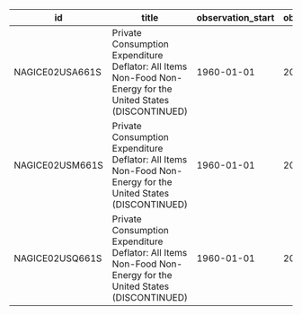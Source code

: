 | id              | title                                                                                                        | observation_start   | observation_end   |
|-----------------|--------------------------------------------------------------------------------------------------------------|---------------------|-------------------|
| NAGICE02USA661S | Private Consumption Expenditure Deflator: All Items Non-Food Non-Energy for the United States (DISCONTINUED) | 1960-01-01          | 2014-01-01        |
| NAGICE02USM661S | Private Consumption Expenditure Deflator: All Items Non-Food Non-Energy for the United States (DISCONTINUED) | 1960-01-01          | 2015-10-01        |
| NAGICE02USQ661S | Private Consumption Expenditure Deflator: All Items Non-Food Non-Energy for the United States (DISCONTINUED) | 1960-01-01          | 2015-07-01        |